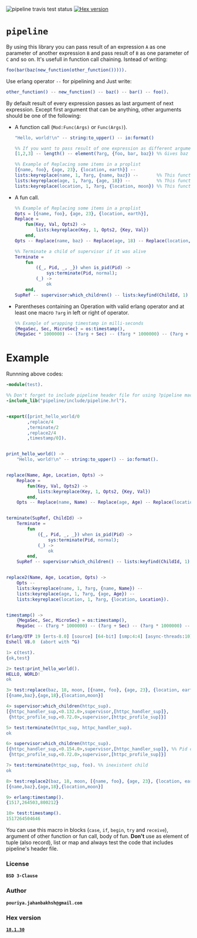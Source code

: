 ![pipeline travis test status](https://travis-ci.org/Pouriya-Jahanbakhsh/pipeline.png?branch=master) [![Hex version](https://img.shields.io/hexpm/v/pl.svg "Hex version")](https://hex.pm/packages/pl)

# `pipeline`
By using this library you can pass result of an expression `A` as one parameter of another expression `B` and pass result of `B` as one parameter of `C` and so on. It's usefull in function call chaining. Isntead of writing:
```erlang
foo(bar(baz(new_function(other_function())))).
```
Use erlang operator `--` for pipelining and Just write:
```erlang
other_function() -- new_function() -- baz() -- bar() -- foo().
```
By default result of every expression passes as last argument of next expression. Except first argument that can be anything, other arguments should be one of the following:
* A function call (`Mod:Func(Args)` or `Func(Args)`).  
    ```erlang
    "Hello, world!\n" -- string:to_upper() -- io:format()
    
    %% If you want to pass result of one expression as different argument of next expression, use macro ?arg
    [1,2,3] -- length() -- element(?arg, {foo, bar, baz}) %% Gives baz
    
    %% Example of Replacing some items in a proplist
    [{name, foo}, {age, 23}, {location, earth}] --
    lists:keyreplace(name, 1, ?arg, {name, baz}) --       %% This function needs result of above expression as its third argument
    lists:keyreplace(age, 1, ?arg, {age, 18}) --          %% This function needs result of above expression as its third argument
    lists:keyreplace(location, 1, ?arg, {location, moon}) %% This function needs result of above expression as its third argument
    ```
* A fun call.
    ```erlang
    %% Example of Replacing some items in a proplist
    Opts = [{name, foo}, {age, 23}, {location, earth}],
    Replace = 
        fun(Key, Val, Opts2) ->
            lists:keyreplace(Key, 1, Opts2, {Key, Val})
        end,
    Opts -- Replace(name, baz) -- Replace(age, 18) -- Replace(location, moon)
    
    %% Terminate a child of supervisor if it was alive
    Terminate =
        fun
            ({_, Pid, _, _}) when is_pid(Pid) ->
                sys:terminate(Pid, normal);
            (_) ->
                ok
        end,
    SupRef -- supervisor:which_children() -- lists:keyfind(ChildId, 1) -- Terminate()
    ```
* Parentheses containing an Operation with valid erlang operator and at least one macro `?arg` in left or right of operator.
    ```erlang
    %% Example of wrapping timestamp in milli-seconds
    {MegaSec, Sec, MicroSec} = os:timestamp(), 
    (MegaSec * 1000000) -- (?arg + Sec) -- (?arg * 1000000) -- (?arg + MicroSec) -- (?arg div 1000).
    ```
# Example
Runnning above codes:
```erlang
-module(test).

%% Don't forget to include pipeline header file for using ?pipeline macro and compile code correctly
-include_lib("pipeline/include/pipeline.hrl").


-export([print_hello_world/0
        ,replace/4
        ,terminate/2
        ,replace2/4
        ,timestamp/0]).


print_hello_world() ->
    "Hello, world!\n" -- string:to_upper() -- io:format().


replace(Name, Age, Location, Opts) ->
    Replace =
        fun(Key, Val, Opts2) ->
            lists:keyreplace(Key, 1, Opts2, {Key, Val})
        end,
    Opts -- Replace(name, Name) -- Replace(age, Age) -- Replace(location, Location).


terminate(SupRef, ChildId) ->
    Terminate =
        fun
            ({_, Pid, _, _}) when is_pid(Pid) ->
                sys:terminate(Pid, normal);
            (_) ->
                ok
        end,
    SupRef -- supervisor:which_children() -- lists:keyfind(ChildId, 1) -- Terminate().


replace2(Name, Age, Location, Opts) ->
    Opts --
    lists:keyreplace(name, 1, ?arg, {name, Name}) --
    lists:keyreplace(age, 1, ?arg, {age, Age}) --
    lists:keyreplace(location, 1, ?arg, {location, Location}).


timestamp() ->
    {MegaSec, Sec, MicroSec} = os:timestamp(),
    MegaSec -- (?arg * 1000000) -- (?arg + Sec) -- (?arg * 1000000) -- (?arg + MicroSec) -- (?arg div 1000).
```
```erlang
Erlang/OTP 19 [erts-8.0] [source] [64-bit] [smp:4:4] [async-threads:10] [hipe] [kernel-poll:false]
Eshell V8.0  (abort with ^G)

1> c(test).
{ok,test}

2> test:print_hello_world().
HELLO, WORLD!
ok

3> test:replace(baz, 18, moon, [{name, foo}, {age, 23}, {location, earth}]).
[{name,baz},{age,18},{location,moon}]

4> supervisor:which_children(httpc_sup).    
[{httpc_handler_sup,<0.132.0>,supervisor,[httpc_handler_sup]},
 {httpc_profile_sup,<0.72.0>,supervisor,[httpc_profile_sup]}]

5> test:terminate(httpc_sup, httpc_handler_sup).
ok

6> supervisor:which_children(httpc_sup).        
[{httpc_handler_sup,<0.154.0>,supervisor,[httpc_handler_sup]}, %% Pid changed, then worked
 {httpc_profile_sup,<0.72.0>,supervisor,[httpc_profile_sup]}]

7> test:terminate(httpc_sup, foo). %% inexistent child
ok

8> test:replace2(baz, 18, moon, [{name, foo}, {age, 23}, {location, earth}]).
[{name,baz},{age,18},{location,moon}]

9> erlang:timestamp().
{1517,264503,800212}

10> test:timestamp().  
1517264504646
```
You can use this macro in blocks (`case`, `if`, `begin`, `try` and `receive`), argument of other function or fun call, body of fun. **Don't** use as element of tuple (also record), list or map and always test the code that includes pipeline's header file.

### License
**`BSD 3-Clause`**


### Author
**`pouriya.jahanbakhsh@gmail.com`**

### Hex version
[**`18.1.30`**](https://hex.pm/packages/pl)
